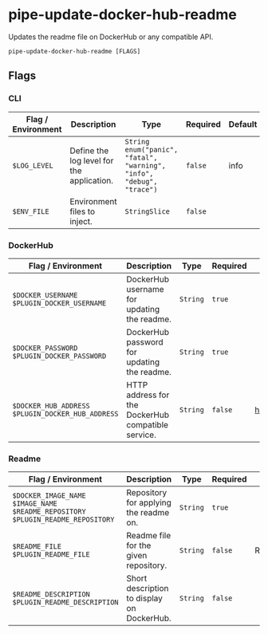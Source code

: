 # pipe-update-docker-hub-readme

Updates the readme file on DockerHub or any compatible API.

`pipe-update-docker-hub-readme [FLAGS]`

## Flags

### CLI

| Flag / Environment |  Description   |  Type    | Required | Default |
|---------------- | --------------- | --------------- |  --------------- |  --------------- |
| `$LOG_LEVEL` | Define the log level for the application. | `String`<br/>`enum("panic", "fatal", "warning", "info", "debug", "trace")` | `false` | info |
| `$ENV_FILE` | Environment files to inject. | `StringSlice` | `false` |  |

### DockerHub

| Flag / Environment |  Description   |  Type    | Required | Default |
|---------------- | --------------- | --------------- |  --------------- |  --------------- |
| `$DOCKER_USERNAME`<br/>`$PLUGIN_DOCKER_USERNAME` | DockerHub username for updating the readme. | `String` | `true` |  |
| `$DOCKER_PASSWORD`<br/>`$PLUGIN_DOCKER_PASSWORD` | DockerHub password for updating the readme. | `String` | `true` |  |
| `$DOCKER_HUB_ADDRESS`<br/>`$PLUGIN_DOCKER_HUB_ADDRESS` | HTTP address for the DockerHub compatible service. | `String` | `false` | https://hub.docker.com/v2/repositories |

### Readme

| Flag / Environment |  Description   |  Type    | Required | Default |
|---------------- | --------------- | --------------- |  --------------- |  --------------- |
| `$DOCKER_IMAGE_NAME`<br/>`$IMAGE_NAME`<br/>`$README_REPOSITORY`<br/>`$PLUGIN_README_REPOSITORY` | Repository for applying the readme on. | `String` | `true` |  |
| `$README_FILE`<br/>`$PLUGIN_README_FILE` | Readme file for the given repository. | `String` | `false` | README.md |
| `$README_DESCRIPTION`<br/>`$PLUGIN_README_DESCRIPTION` | Short description to display on DockerHub. | `String` | `false` |  |
